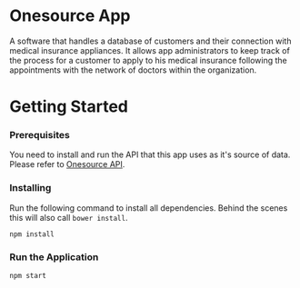 # Onesource App

A software that handles a database of customers and their connection with medical insurance appliances. It allows app administrators to keep track of the process for a customer to apply to his medical insurance following the appointments with the network of doctors within the organization.

# Getting Started

### Prerequisites

You need to install and run the API that this app uses as it's source of data. Please refer to [Onesource API](https://github.com/dhavhid/onesource-api).

### Installing

Run the following command to install all dependencies. Behind the scenes this will also call `bower install`.

```
npm install
```

### Run the Application

```
npm start
```


